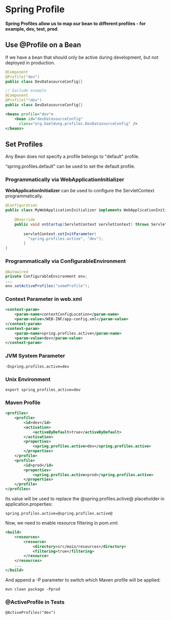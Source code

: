 # Spring Profile

**Spring Profiles allow us to map our bean to different profiles - for example, dev, test, prod**.

## Use @Profile on a Bean

If we have a bean that should only be active during development, but not deployed in production.

```java
@Component
@Profile("dev")
public class DevDatasourceConfig{}

// Exclude example
@Component
@Profile("!dev")
public class DevDatasourceConfig{}
```

```xml
<beans profile="dev">
    <bean id="devDatasourceConfig"
      class="org.baeldung.profiles.DevDatasourceConfig" />
</beans>
``` 

## Set Profiles

Any Bean does not specify a profile belongs to "default" profile.

“spring.profiles.default” can be used to set the default profile.

### Programmatically via WebApplicationInitializer

**WebApplicationInitializer**  can be used to configure the ServletContext programmatically.

```java
@Configuration
public class MyWebApplicationInitializer implements WebApplicationInitializer {
 
    @Override
    public void onStartup(ServletContext servletContext) throws ServletException {
  
        servletContext.setInitParameter(
          "spring.profiles.active", "dev");
        }
}
```

### Programmatically via ConfigurableEnvironment

```java
@Autowired
private ConfigurableEnvironment env;
...
env.setActiveProfiles("someProfile");
```

### Context Parameter in web.xml

```xml
<context-param>
    <param-name>contextConfigLocation</param-name>
    <param-value>/WEB-INF/app-config.xml</param-value>
</context-param>
<context-param>
    <param-name>spring.profiles.active</param-name>
    <param-value>dev</param-value>
</context-param>
```

### JVM System Parameter 

```
-Dspring.profiles.active=dev
```

### Unix Environment

```
export spring_profiles_active=dev
```

### Maven Profile

```xml
<profiles>
    <profile>
        <id>dev</id>
        <activation>
            <activeByDefault>true</activeByDefault>
        </activation>
        <properties>
            <spring.profiles.active>dev</spring.profiles.active>
        </properties>
    </profile>
    <profile>
        <id>prod</id>
        <properties>
            <spring.profiles.active>prod</spring.profiles.active>
        </properties>
    </profile>
</profiles>
```

Its value will be used to replace the @spring.profiles.active@ placeholder in application.properties:

```
spring.profiles.active=@spring.profiles.active@
```

Now, we need to enable resource filtering in pom.xml:

```xml
<build>
    <resources>
        <resource>
            <directory>src/main/resources</directory>
            <filtering>true</filtering>
        </resource>
    </resources>
    ...
</build>
```

And append a -P parameter to switch which Maven profile will be applied:

```
mvn clean package -Pprod
```

### @ActiveProfile in Tests

```
@ActiveProfiles("dev")
```